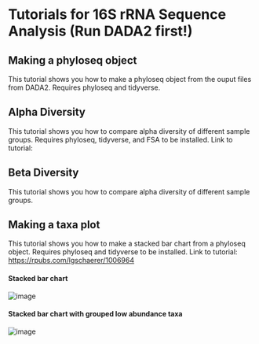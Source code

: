 # Tutorials for 16S rRNA Sequence Analysis (Run DADA2 first!)


## Making a phyloseq object

This tutorial shows you how to make a phyloseq object from the ouput files from DADA2. Requires phyloseq and tidyverse.


## Alpha Diversity

This tutorial shows you how to compare alpha diversity of different sample groups. Requires phyloseq, tidyverse, and FSA to be installed. Link to tutorial: 


## Beta Diversity

This tutorial shows you how to compare alpha diversity of different sample groups.


## Making a taxa plot

This tutorial shows you how to make a stacked bar chart from a phyloseq object. Requires phyloseq and tidyverse to be installed. Link to tutorial: https://rpubs.com/lgschaerer/1006964

#### Stacked bar chart
![image](https://user-images.githubusercontent.com/47119257/221209908-aaffff41-edf4-4c02-bc88-ec235303e0c0.png)


#### Stacked bar chart with grouped low abundance taxa
![image](https://user-images.githubusercontent.com/47119257/221210882-d2f358ce-b582-4495-bc29-60c4a9cab78d.png)
